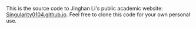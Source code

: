 This is the source code to  Jinghan Li's public academic website: [Singularity0104.github.io](https://Singularity0104.github.io). Feel free to clone this code for your own personal use.